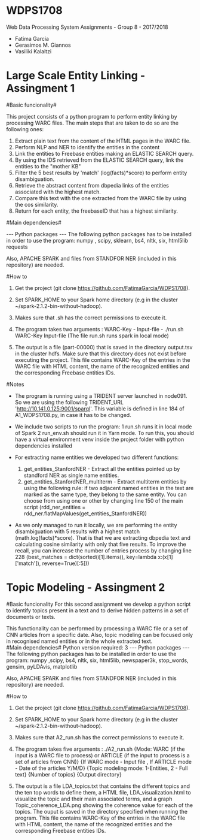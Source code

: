 # WDPS1708
Web Data Processing System Assignments - Group 8 - 2017/2018

- Fatima Garcia
- Gerasimos M. Giannos
- Vasiliki Kalaitzi

# Large Scale Entity Linking - Assingment 1

#Basic funcionality#

This project consists of a python program to perform entity linking by processing WARC files. The main steps that are taken to do so are the following ones:
1. Extract plain text from the content of the HTML pages in the WARC file. 
2. Perform NLP and NER to identify the entities in the content
3. Link the entities to Freebase entities making an ELASTIC SEARCH query.
4. By using the IDS retrieved from the ELASTIC SEARCH query, link the entities to the "mother KB"
5. Filter the 5 best results by 'match' (log(facts)*score) to perform entity disambiguation.
6. Retrieve the abstract content from dbpedia links of the entities associated with the highest match.
7. Compare this text with the one extracted from the WARC file by using the cos similarity. 
8. Return for each entity, the freebaseID that has a highest similarity.

#Main dependencies#

--- Python packages ---
The following python packages has to be installed in order to use the program: numpy , scipy, sklearn, bs4, nltk, six, html5lib
requests

Also, APACHE SPARK and files from STANDFOR NER (included in this repository) are needed. 

#How to

1. Get the project (git clone https://github.com/FatimaGarcia/WDPS1708).

2. Set SPARK_HOME to your Spark home directory (e.g in the cluster ~/spark-2.1.2-bin-without-hadoop).

3. Makes sure that .sh has the correct permissions to execute it. 

4. The program takes two arguments : WARC-Key - Input-file - ./run.sh WARC-Key  Input-file (The file run.sh runs spark in local mode)

5. The output is a file (part-00000) that is saved in the directory output.tsv in the cluster hdfs. Make sure that this directory does not exist before executing the project.
This file contains WARC-Key of the entries in the WARC file with HTML content, the name of the recognized entities and the corresponding Freebase entities IDs.


#Notes
 - The program is running using a TRIDENT server launched in node091. So we are using the following TRIDENT_URL 'http://10.141.0.125:9001/sparql'. This variable is defined in line 184 of A1_WDPS1708.py, in case it has to be changed.

 - We include two scripts to run the program:
 	1 run.sh runs it in local mode of Spark
 	2 run_env.sh should run it in Yarn mode. To run this, you should have a virtual environment venv inside the project folder with python dependencies installed

- For extracting name entities we developed two different functions:
	1. get_entities_StanfordNER - Extract all the entities pointed up by standford NER as single name entities.
	2. get_entities_StanfordNER_multiterm - Extract multiterm entities by using the following rule: if two adjacent named entities in the text are marked as the same type, they belong to the same entity. 
You can choose from using one or other by changing line 150 of the main script (rdd_ner_entities = rdd_ner.flatMapValues(get_entities_StanfordNER))

- As we only managed to run it locally, we are performing the entity disambiguation with 5 results with a highest match (math.log(facts)*score). That is that we are extracting dbpedia text and calculating cosine similarity with only that five results. 
To improve the recall, you can increase the number of entries process by changing line 228 (best_matches = dict(sorted(i[1].items(), key=lambda x:(x[1]['match']), reverse=True)[:5]))

# Topic Modeling - Assingment 2
#Basic funcionality
For this second assignment we develop a python script to identify topics present in a text and to derive hidden patterns in a set of documents or texts. 

This functionality can be performed by processing a WARC file or a set of CNN articles from a specific date.
Also, topic modeling can be focused only in  recognised named entities or in the whole extracted text.  
#Main dependencies#
Python version required: 3
--- Python packages ---
The following python packages has to be installed in order to use the program: numpy ,scipy, bs4, nltk, six, html5lib, newspaper3k, stop_words, gensim, pyLDAvis, matplotlib

Also, APACHE SPARK and files from STANDFOR NER (included in this repository) are needed. 

#How to 
1. Get the project (git clone https://github.com/FatimaGarcia/WDPS1708).

2. Set SPARK_HOME to your Spark home directory (e.g in the cluster ~/spark-2.1.2-bin-without-hadoop).

3. Makes sure that A2_run.sh has the correct permissions to execute it. 

4. The program takes five arguments : ./A2_run.sh {Mode: WARC (if the input is a WARC file to process) or ARTICLE (if the input to process is a set of articles from CNN)}  {If WARC mode - Input file , If ARTICLE mode - Date of the articles Y/M/D} {Topic modeling mode: 1-Entities, 2 - Full text} {Number of topics} {Output directory}

5. The output is a file LDA_topics.txt that contains the different topics and the ten top words to define them, a HTML file, LDA_visualization.html to visualize the topic and their main associated terms, and a graph Topic_coherence_LDA.png showing the coherence value for each of the topics. 
The ouput is saved in the directory specified when running the program.
This file contains WARC-Key of the entries in the WARC file with HTML content, the name of the recognized entities and the corresponding Freebase entities IDs.

